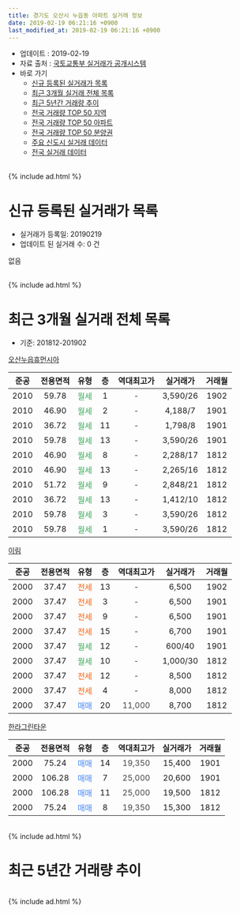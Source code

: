 ```yaml
---
title: 경기도 오산시 누읍동 아파트 실거래 정보
date: 2019-02-19 06:21:16 +0900
last_modified_at: 2019-02-19 06:21:16 +0900
---
```


* 업데이트 : 2019-02-19
* 자료 출처 : [국토교통부 실거래가 공개시스템](http://rt.molit.go.kr)
* 바로 가기
    * [신규 등록된 실거래가 목록](#신규-등록된-실거래가-목록)
    * [최근 3개월 실거래 전체 목록](#최근-3개월-실거래-전체-목록)
    * [최근 5년간 거래량 추이](#최근-5년간-거래량-추이)
    * [전국 거래량 TOP 50 지역](https://inasie.github.io/apt-trade-info/최근-3개월-전국에서-가장-거래가-많이-발생한-지역)
    * [전국 거래량 TOP 50 아파트](https://inasie.github.io/apt-trade-info/최근-3개월-전국에서-가장-거래가-많이-발생한-아파트)
    * [전국 거래량 TOP 50 분양권](https://inasie.github.io/apt-trade-info/최근-3개월-전국에서-가장-거래가-많이-발생한-분양권)
    * [주요 신도시 실거래 데이터](https://inasie.github.io/apt-trade-info/주요-신도시)
    * [전국 실거래 데이터](https://inasie.github.io/apt-trade-info/전국)
<br>
{% include ad.html %}
<br>

# 신규 등록된 실거래가 목록
* 실거래가 등록일: 20190219
* 업데이트 된 실거래 수: 0 건

없음

<br>
{% include ad.html %}
<br>

# 최근 3개월 실거래 전체 목록
* 기준: 201812-201902


[오산누읍휴먼시아](https://search.naver.com/search.naver?query=%EA%B2%BD%EA%B8%B0%EB%8F%84+%EC%98%A4%EC%82%B0%EC%8B%9C+%EB%88%84%EC%9D%8D%EB%8F%99+%EC%98%A4%EC%82%B0%EB%88%84%EC%9D%8D%ED%9C%B4%EB%A8%BC%EC%8B%9C%EC%95%84)

|준공|전용면적|유형|층|역대최고가|실거래가|거래월|
|:---:|:---:|:---:|:---:|:---:|:---:|:---:|
|2010|59.78|<span style="color:#34a853">월세</span>|1|<span style="color:#444444">-</span>|3,590/26|1902|
|2010|46.90|<span style="color:#34a853">월세</span>|2|<span style="color:#444444">-</span>|4,188/7|1901|
|2010|36.72|<span style="color:#34a853">월세</span>|11|<span style="color:#444444">-</span>|1,798/8|1901|
|2010|59.78|<span style="color:#34a853">월세</span>|13|<span style="color:#444444">-</span>|3,590/26|1901|
|2010|46.90|<span style="color:#34a853">월세</span>|8|<span style="color:#444444">-</span>|2,288/17|1812|
|2010|46.90|<span style="color:#34a853">월세</span>|13|<span style="color:#444444">-</span>|2,265/16|1812|
|2010|51.72|<span style="color:#34a853">월세</span>|9|<span style="color:#444444">-</span>|2,848/21|1812|
|2010|36.72|<span style="color:#34a853">월세</span>|13|<span style="color:#444444">-</span>|1,412/10|1812|
|2010|59.78|<span style="color:#34a853">월세</span>|3|<span style="color:#444444">-</span>|3,590/26|1812|
|2010|59.78|<span style="color:#34a853">월세</span>|1|<span style="color:#444444">-</span>|3,590/26|1812|

[이림](https://search.naver.com/search.naver?query=%EA%B2%BD%EA%B8%B0%EB%8F%84+%EC%98%A4%EC%82%B0%EC%8B%9C+%EB%88%84%EC%9D%8D%EB%8F%99+%EC%9D%B4%EB%A6%BC)

|준공|전용면적|유형|층|역대최고가|실거래가|거래월|
|:---:|:---:|:---:|:---:|:---:|:---:|:---:|
|2000|37.47|<span style="color:#ff5a00">전세</span>|13|<span style="color:#444444">-</span>|6,500|1902|
|2000|37.47|<span style="color:#ff5a00">전세</span>|3|<span style="color:#444444">-</span>|6,500|1901|
|2000|37.47|<span style="color:#ff5a00">전세</span>|9|<span style="color:#444444">-</span>|6,500|1901|
|2000|37.47|<span style="color:#ff5a00">전세</span>|15|<span style="color:#444444">-</span>|6,700|1901|
|2000|37.47|<span style="color:#34a853">월세</span>|12|<span style="color:#444444">-</span>|600/40|1901|
|2000|37.47|<span style="color:#34a853">월세</span>|10|<span style="color:#444444">-</span>|1,000/30|1812|
|2000|37.47|<span style="color:#ff5a00">전세</span>|12|<span style="color:#444444">-</span>|8,500|1812|
|2000|37.47|<span style="color:#ff5a00">전세</span>|4|<span style="color:#444444">-</span>|8,000|1812|
|2000|37.47|<span style="color:#4285f3">매매</span>|20|<span style="color:#444444">11,000</span>|8,700|1812|

[한라그린타운](https://search.naver.com/search.naver?query=%EA%B2%BD%EA%B8%B0%EB%8F%84+%EC%98%A4%EC%82%B0%EC%8B%9C+%EB%88%84%EC%9D%8D%EB%8F%99+%ED%95%9C%EB%9D%BC%EA%B7%B8%EB%A6%B0%ED%83%80%EC%9A%B4)

|준공|전용면적|유형|층|역대최고가|실거래가|거래월|
|:---:|:---:|:---:|:---:|:---:|:---:|:---:|
|2000|75.24|<span style="color:#4285f3">매매</span>|14|<span style="color:#444444">19,350</span>|15,400|1901|
|2000|106.28|<span style="color:#4285f3">매매</span>|7|<span style="color:#444444">25,000</span>|20,600|1901|
|2000|106.28|<span style="color:#4285f3">매매</span>|11|<span style="color:#444444">25,000</span>|19,500|1812|
|2000|75.24|<span style="color:#4285f3">매매</span>|8|<span style="color:#444444">19,350</span>|15,300|1812|


<br>
{% include ad.html %}
<br>

# 최근 5년간 거래량 추이


<div style="width:100%;">
    <canvas id="deal_progress" height="200"></canvas>
</div>

<script>
new Chart(document.getElementById("deal_progress"), {
    type: 'line',
    data: {
        labels: ['201402','201403','201404','201405','201406','201407','201408','201409','201410','201411','201412','201501','201502','201503','201504','201505','201506','201507','201508','201509','201510','201511','201512','201601','201602','201603','201604','201605','201606','201607','201608','201609','201610','201611','201612','201701','201702','201703','201704','201705','201706','201707','201708','201709','201710','201711','201712','201801','201802','201803','201804','201805','201806','201807','201808','201809','201810','201811','201812','201901','201902'],
        datasets: [{
            label: '매매',
            pointRadius: 1,
            data: [12, 15, 19, 8, 9, 11, 11, 16, 10, 10, 19, 12, 8, 20, 6, 11, 8, 10, 8, 13, 12, 7, 16, 7, 8, 10, 10, 8, 7, 10, 15, 10, 21, 7, 6, 6, 5, 11, 5, 3, 16, 6, 4, 8, 8, 4, 4, 5, 6, 2, 5, 4, 7, 3, 3, 5, 4, 1, 3, 2, 0],
            borderColor: "rgba(255, 201, 14, 1)",
            backgroundColor: "rgba(255, 201, 14, 0.5)",
            fill: false,
            lineTension: 0
        },{
            label: '전월세',
            pointRadius: 1,
            data: [11, 18, 13, 14, 44, 10, 10, 12, 7, 23, 13, 14, 6, 12, 9, 17, 19, 14, 10, 13, 12, 16, 9, 17, 9, 13, 11, 8, 38, 11, 10, 14, 16, 15, 2, 13, 12, 10, 15, 10, 6, 9, 9, 10, 11, 8, 8, 6, 6, 9, 10, 15, 22, 13, 13, 12, 15, 10, 9, 7, 2],
            borderColor: "rgba(0, 141, 185, 1)",
            backgroundColor: "rgba(0, 141, 185, 0.5)",
            fill: false,
            lineTension: 0
        }
        ]
    },
    options: {
        responsive: true,
        title: {
            display: false
        },
        tooltips: {
            mode: 'index',
            intersect: false
        },
        hover: {
            mode: 'nearest',
            intersect: true
        },
        scales: {
            xAxes: [{
                display: true,
                scaleLabel: {
                    display: true,
                    labelString: '년/월'
                }
            }],
            yAxes: [{
                display: true,
                ticks: {
                    suggestedMin: 0,
                },
                scaleLabel: {
                    display: true,
                    labelString: '실거래 수'
                }
            }]
        }
    }
});

</script>


<br>
{% include ad.html %}
<br>

